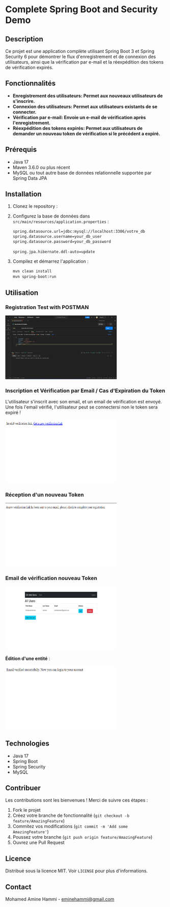 # Complete Spring Boot and Security Demo


## Description
Ce projet est une application complète utilisant Spring Boot 3 et Spring Security 6 pour démontrer le flux d'enregistrement et de connexion des utilisateurs, ainsi que la vérification par e-mail et la réexpédition des tokens de vérification expirés.


## Fonctionnalités

- **Enregistrement des utilisateurs: Permet aux nouveaux utilisateurs de s'inscrire.** 
- **Connexion des utilisateurs: Permet aux utilisateurs existants de se connecter.**
- **Vérification par e-mail: Envoie un e-mail de vérification après l'enregistrement.**
- **Réexpédition des tokens expirés: Permet aux utilisateurs de demander un nouveau token de vérification si le précédent a expiré.**

## Prérequis

- Java 17
- Maven 3.6.0 ou plus récent
- MySQL ou tout autre base de données relationnelle supportée par Spring Data JPA

## Installation

1. Clonez le repository :


2. Configurez la base de données dans `src/main/resources/application.properties` :

    ```properties
    spring.datasource.url=jdbc:mysql://localhost:3306/votre_db
    spring.datasource.username=your_db_user
    spring.datasource.password=your_db_password

    spring.jpa.hibernate.ddl-auto=update
    ```

3. Compilez et démarrez l'application :

    ```bash
    mvn clean install
    mvn spring-boot:run
    ```

## Utilisation

### Registration Test with POSTMAN
<img src="https://github.com/MohamedAmineHammi/Complete-spring-boot-and-security-demo/blob/master/Registration%20Test%20with%20POSTMAN.png" width="350" height="200"> 

### Inscription et Vérification par Email / Cas d'Expiration du Token

L'utilisateur s'inscrit avec son email, et un email de vérification est envoyé. Une fois l'email vérifié, l'utilisateur peut se connectersi non le token sera expiré !

<img src="https://github.com/MohamedAmineHammi/Complete-spring-boot-and-security-demo/blob/master/Token%20Expired.png" width="350" height="200"> 

### Réception d'un nouveau Token


<img src="https://github.com/MohamedAmineHammi/Complete-spring-boot-and-security-demo/blob/master/New%20Token%20Sended.png" width="350" height="200"> 


### Email de vérification nouveau Token

  
  <img src="https://github.com/MohamedAmineHammi/spring-mvc-web-app-with-thymeleaf/blob/master/templates/Users.png" width="350" height="200">

 **Édition d'une entité** :
  
   <img src="https://github.com/MohamedAmineHammi/Complete-spring-boot-and-security-demo/blob/master/Email%20Verified.png" width="350" height="200">

## Technologies

- Java 17
- Spring Boot
- Spring Security
- MySQL

## Contribuer

Les contributions sont les bienvenues ! Merci de suivre ces étapes :

1. Fork le projet
2. Créez votre branche de fonctionnalité (`git checkout -b feature/AmazingFeature`)
3. Commitez vos modifications (`git commit -m 'Add some AmazingFeature'`)
4. Poussez votre branche (`git push origin feature/AmazingFeature`)
5. Ouvrez une Pull Request

## Licence

Distribué sous la licence MIT. Voir `LICENSE` pour plus d'informations.

## Contact

Mohamed Amine Hammi - eminehammi@gmail.com
